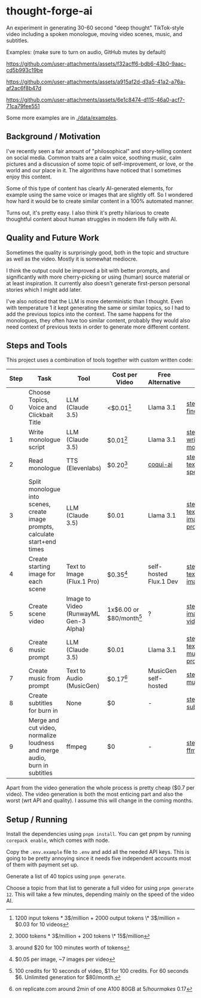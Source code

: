 # thought-forge-ai

An experiment in generating 30-60 second "deep thought" TikTok-style video including a spoken monologue, moving video scenes, music, and subtitles.

Examples: (make sure to turn on audio, GitHub mutes by default)

https://github.com/user-attachments/assets/f32acff6-bdb6-43b0-9aac-cd5b993c19be

https://github.com/user-attachments/assets/a915af2d-d3a5-41a2-a76a-af2ac6f8b47d

https://github.com/user-attachments/assets/6e1c8474-d115-46a0-acf7-71ca79fee551

Some more examples are in [./data/examples](./data/examples).

## Background / Motivation

I've recently seen a fair amount of "philosophical" and story-telling content on social media. Common traits are a calm voice, soothing music, calm pictures and a discussion of some topic of self-improvement, or love, or the world and our place in it. The algorithms have noticed that I sometimes enjoy this content.

Some of this type of content has clearly AI-generated elements, for example using the same voice or images that are slightly off. So I wondered how hard it would be to create similar content in a 100% automated manner.

Turns out, it's pretty easy. I also think it's pretty hilarious to create thoughtful content about human struggles in modern life fully with AI.

## Quality and Future Work

Sometimes the quality is surprisingly good, both in the topic and structure as well as the video. Mostly it is somewhat mediocre.

I think the output could be improved a bit with better prompts, and significantly with more cherry-picking or using (human) source material or at least inspiration. It currently also doesn't generate first-person personal stories which I might add later.

I've also noticed that the LLM is more deterministic than I thought. Even with temperature 1 it kept generating the same or similar topics, so I had to add the previous topics into the context. The same happens for the monologues, they often have too similar content, probably they would also need context of previous texts in order to generate more different content.

## Steps and Tools

This project uses a combination of tools together with custom written code:

| Step | Task                                                                         | Tool                                  | Cost per Video           | Free Alternative                            | Code                                     | Example                  |
| ---- | ---------------------------------------------------------------------------- | ------------------------------------- | ------------------------ | ------------------------------------------- | ---------------------------------------- | ------------------------ |
| 0    | Choose Topics, Voice and Clickbait Title                                     | LLM (Claude 3.5)                      | <$0.01[^1]               | Llama 3.1                                   | [step-00-find-topic.ts][s0src]           | [topic.json][s0eg]       |
| 1    | Write monologue script                                                       | LLM (Claude 3.5)                      | $0.01[^2]                | Llama 3.1                                   | [step-01-write-monologue.ts][s1src]      | [monologue.txt][s1eg]    |
| 2    | Read monologue                                                               | TTS (Elevenlabs)                      | $0.20[^3]                | [coqui-ai](https://github.com/coqui-ai/TTS) | [step-02-text-to-speech.ts][s2src]       | [speech.mp3][s2eg]       |
| 3    | Split monologue into scenes, create image prompts, calculate start+end times | LLM (Claude 3.5)                      | $0.01                    | Llama 3.1                                   | [step-03-text-to-image-prompt.ts][s3src] | [alignments.json][s3eg]  |
| 4    | Create starting image for each scene                                         | Text to Image (Flux.1 Pro)            | $0.35[^4]                | self-hosted Flux.1 Dev                      | [step-04-text-to-image.ts][s4src]        | [example.jpg][s4eg]      |
| 5    | Create scene video                                                           | Image to Video (RunwayML Gen-3 Alpha) | 1x$6.00 or $80/month[^5] | ?                                           | [step-05-image-to-video.ts][s5src]       | [example.mp4][s5eg]      |
| 6    | Create music prompt                                                          | LLM (Claude 3.5)                      | $0.01                    | Llama 3.1                                   | [step-06-text-to-music-prompt.ts][s6src] | [music-prompt.txt][s6eg] |
| 7    | Create music from prompt                                                     | Text to Audio (MusicGen)              | $0.17[^6]                | MusicGen self-hosted                        | [step-07-music.ts][s7src]                | [music.mp3][s7eg]        |
| 8    | Create subtitles for burn in                                                 | None                                  | $0                       | -                                           | [step-08-subtitles.ts][s8src]            | [subtitles.ass][s8eg]    |
| 9    | Merge and cut video, normalize loudness and merge audio, burn in subtitles   | ffmpeg                                | $0                       | -                                           | [step-09-ffmpeg.ts][s9src]               | [merged.mp4][s9eg]       |

Apart from the video generation the whole process is pretty cheap ($0.7 per video). The video generation is both the most enticing part and also the worst (wrt API and quality). I assume this will change in the coming months.

[s0src]: ./src/step-00-find-topic.ts
[s1src]: ./src/step-01-write-monologue.ts
[s2src]: ./src/step-02-text-to-speech.ts
[s3src]: ./src/step-03-text-to-image-prompt.ts
[s4src]: ./src/step-04-text-to-image.ts
[s5src]: ./src/step-05-image-to-video.ts
[s6src]: ./src/step-06-text-to-music-prompt.ts
[s7src]: ./src/step-07-music.ts
[s8src]: ./src/step-08-subtitles.ts
[s9src]: ./src/step-09-ffmpeg.ts
[s0eg]: ./data/examples/002%20Why%20Being%20'Weak'%20Is%20Actually%20Your%20Greatest%20Strength/topic.json
[s1eg]: ./data/examples/002%20Why%20Being%20'Weak'%20Is%20Actually%20Your%20Greatest%20Strength/monologue.txt
[s2eg]: ./data/examples/002%20Why%20Being%20'Weak'%20Is%20Actually%20Your%20Greatest%20Strength/speech.mp3
[s3eg]: ./data/examples/002%20Why%20Being%20'Weak'%20Is%20Actually%20Your%20Greatest%20Strength/alignments.json
[s4eg]: ./data/examples/002%20Why%20Being%20'Weak'%20Is%20Actually%20Your%20Greatest%20Strength/0.00-6.235-img.jpg
[s5eg]: ./data/examples/002%20Why%20Being%20'Weak'%20Is%20Actually%20Your%20Greatest%20Strength/0.00-6.235-vid.mp4
[s6eg]: ./data/examples/000%20The%201%25%20Change%20That%20Can%20Transform%20Your%20Life/music-prompt.txt
[s7eg]: ./data/examples/002%20Why%20Being%20'Weak'%20Is%20Actually%20Your%20Greatest%20Strength/music.mp3
[s8eg]: ./data/examples/002%20Why%20Being%20'Weak'%20Is%20Actually%20Your%20Greatest%20Strength/subtitles.ass
[s9eg]: ./data/examples/002%20Why%20Being%20'Weak'%20Is%20Actually%20Your%20Greatest%20Strength/merged.mp4

[^1]: 1200 input tokens \* 3$/million + 2000 output tokens \* 3$/million = $0.03 for 10 videos
[^2]: 3000 tokens \* 3$/million + 200 tokens \* 15$/million
[^3]: around $20 for 100 minutes worth of tokens
[^4]: $0.05 per image, ~7 images per video
[^5]: 100 credits for 10 seconds of video, $1 for 100 credits. For 60 seconds $6. Unlimited generation for $80/month.
[^6]: on replicate.com around 2min of one A100 80GB at $5/hour makes ~$0.17

## Setup / Running

Install the dependencies using `pnpm install`. You can get pnpm by running `corepack enable`, which comes with node.

Copy the `.env.example` file to `.env` and add all the needed API keys. This is going to be pretty annoying since it needs five independent accounts most of them with payment set up.

Generate a list of 40 topics using `pnpm generate`.

Choose a topic from that list to generate a full video for using `pnpm generate 12`. This will take a few minutes, depending mainly on the speed of the video AI.
